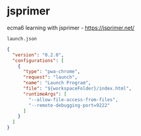 # jsprimer

ecma6 learning with jsprimer - https://jsprimer.net/

`launch.json`

```json
{
  "version": "0.2.0",
  "configurations": [
    {
      "type": "pwa-chrome",
      "request": "launch",
      "name": "Launch Program",
      "file": "${workspaceFolder}/index.html",
      "runtimeArgs": [
        "--allow-file-access-from-files",
        "--remote-debugging-port=9222"
      ]
    }
  ]
}
```
